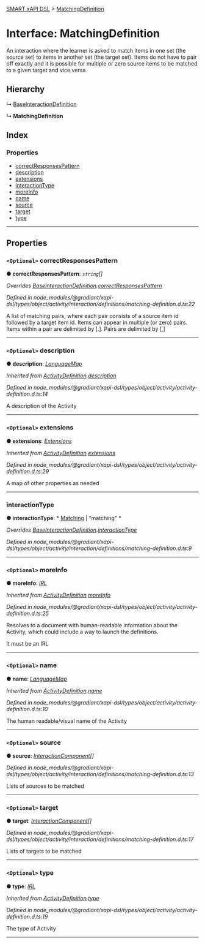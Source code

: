 [SMART xAPI DSL](../README.md) > [MatchingDefinition](../interfaces/matchingdefinition.md)

# Interface: MatchingDefinition

An interaction where the learner is asked to match items in one set (the source set) to items in another set (the target set). Items do not have to pair off exactly and it is possible for multiple or zero source items to be matched to a given target and vice versa

## Hierarchy

↳  [BaseInteractionDefinition](baseinteractiondefinition.md)

**↳ MatchingDefinition**

## Index

### Properties

* [correctResponsesPattern](matchingdefinition.md#correctresponsespattern)
* [description](matchingdefinition.md#description)
* [extensions](matchingdefinition.md#extensions)
* [interactionType](matchingdefinition.md#interactiontype)
* [moreInfo](matchingdefinition.md#moreinfo)
* [name](matchingdefinition.md#name)
* [source](matchingdefinition.md#source)
* [target](matchingdefinition.md#target)
* [type](matchingdefinition.md#type)

---

## Properties

<a id="correctresponsespattern"></a>

### `<Optional>` correctResponsesPattern

**● correctResponsesPattern**: *`string`[]*

*Overrides [BaseInteractionDefinition](baseinteractiondefinition.md).[correctResponsesPattern](baseinteractiondefinition.md#correctresponsespattern)*

*Defined in node_modules/@gradiant/xapi-dsl/types/object/activity/interaction/definitions/matching-definition.d.ts:22*

A list of matching pairs, where each pair consists of a source item id followed by a target item id. Items can appear in multiple (or zero) pairs. Items within a pair are delimited by \[.\]. Pairs are delimited by \[,\]

___
<a id="description"></a>

### `<Optional>` description

**● description**: *[LanguageMap](languagemap.md)*

*Inherited from [ActivityDefinition](activitydefinition.md).[description](activitydefinition.md#description)*

*Defined in node_modules/@gradiant/xapi-dsl/types/object/activity/activity-definition.d.ts:14*

A description of the Activity

___
<a id="extensions"></a>

### `<Optional>` extensions

**● extensions**: *[Extensions](extensions.md)*

*Inherited from [ActivityDefinition](activitydefinition.md).[extensions](activitydefinition.md#extensions)*

*Defined in node_modules/@gradiant/xapi-dsl/types/object/activity/activity-definition.d.ts:29*

A map of other properties as needed

___
<a id="interactiontype"></a>

###  interactionType

**● interactionType**: * [Matching](../enums/interactiontype.md#matching) &#124; "matching"
*

*Overrides [BaseInteractionDefinition](baseinteractiondefinition.md).[interactionType](baseinteractiondefinition.md#interactiontype)*

*Defined in node_modules/@gradiant/xapi-dsl/types/object/activity/interaction/definitions/matching-definition.d.ts:9*

___
<a id="moreinfo"></a>

### `<Optional>` moreInfo

**● moreInfo**: *[IRL](../#irl)*

*Inherited from [ActivityDefinition](activitydefinition.md).[moreInfo](activitydefinition.md#moreinfo)*

*Defined in node_modules/@gradiant/xapi-dsl/types/object/activity/activity-definition.d.ts:25*

Resolves to a document with human-readable information about the Activity, which could include a way to launch the definitions.

It must be an IRL

___
<a id="name"></a>

### `<Optional>` name

**● name**: *[LanguageMap](languagemap.md)*

*Inherited from [ActivityDefinition](activitydefinition.md).[name](activitydefinition.md#name)*

*Defined in node_modules/@gradiant/xapi-dsl/types/object/activity/activity-definition.d.ts:10*

The human readable/visual name of the Activity

___
<a id="source"></a>

### `<Optional>` source

**● source**: *[InteractionComponent](interactioncomponent.md)[]*

*Defined in node_modules/@gradiant/xapi-dsl/types/object/activity/interaction/definitions/matching-definition.d.ts:13*

Lists of sources to be matched

___
<a id="target"></a>

### `<Optional>` target

**● target**: *[InteractionComponent](interactioncomponent.md)[]*

*Defined in node_modules/@gradiant/xapi-dsl/types/object/activity/interaction/definitions/matching-definition.d.ts:17*

Lists of targets to be matched

___
<a id="type"></a>

### `<Optional>` type

**● type**: *[IRL](../#irl)*

*Inherited from [ActivityDefinition](activitydefinition.md).[type](activitydefinition.md#type)*

*Defined in node_modules/@gradiant/xapi-dsl/types/object/activity/activity-definition.d.ts:19*

The type of Activity

___

